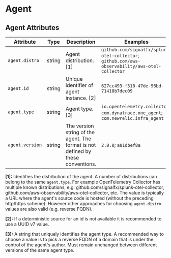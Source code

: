 <!--- Hugo front matter used to generate the website version of this page:
--->

# Agent

## Agent Attributes

<!-- semconv registry.agent(omit_requirement_level) -->
| Attribute  | Type | Description  | Examples  | Stability |
|---|---|---|---|---|
| `agent.distro` | string | Agent distribution. [1] | `github.com/signalfx/splunk-otel-collector`; `github.com/aws-observability/aws-otel-collector` | ![Experimental](https://img.shields.io/badge/-experimental-blue) |
| `agent.id` | string | Unique identifier of agent instance. [2] | `627cc493-f310-47de-96bd-71410b7dec09` | ![Experimental](https://img.shields.io/badge/-experimental-blue) |
| `agent.type` | string | Agent type. [3] | `io.opentelemetry.collector`; `com.dynatrace.one_agent`; `com.newrelic.infra_agent` | ![Experimental](https://img.shields.io/badge/-experimental-blue) |
| `agent.version` | string | The version string of the agent. The format is not defined by these conventions. | `2.0.0`; `a01dbef8a` | ![Experimental](https://img.shields.io/badge/-experimental-blue) |

**[1]:** Identifies the distribution of the agent. A number of distributions can belong to the same `agent.type`. For example OpenTelemetry Collector has multiple known distributions, e.g. github.com/signalfx/splunk-otel-collector, github.com/aws-observability/aws-otel-collector, etc.  The value is typically a URL where the agent's source code is hosted  (without the preceding http/https scheme). However other approaches for choosing `agent.distro` values are also valid (e.g. reverse FQDN).

**[2]:** If a deterministic source for an id is not available it is recommended to use a UUID v7 value.

**[3]:** A string that uniquely identifies the agent type. A recommended way to choose a value is to pick a reverse FQDN of a domain that is under the control of the agent's author. Must remain unchanged between different versions of the same agent type.
<!-- endsemconv -->
